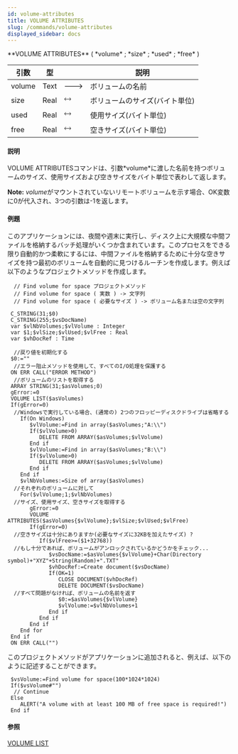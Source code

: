 ```yaml
---
id: volume-attributes
title: VOLUME ATTRIBUTES
slug: /commands/volume-attributes
displayed_sidebar: docs
---
```


<!--REF #_command_.VOLUME ATTRIBUTES.Syntax-->**VOLUME ATTRIBUTES** ( *volume* ; *size* ; *used* ; *free* )<!-- END REF-->
<!--REF #_command_.VOLUME ATTRIBUTES.Params-->
| 引数 | 型 |  | 説明 |
| --- | --- | --- | --- |
| volume | Text | &#x1F852; | ボリュームの名前 |
| size | Real | &#x1F858; | ボリュームのサイズ(バイト単位) |
| used | Real | &#x1F858; | 使用サイズ(バイト単位) |
| free | Real | &#x1F858; | 空きサイズ(バイト単位) |

<!-- END REF-->

#### 説明 

<!--REF #_command_.VOLUME ATTRIBUTES.Summary-->VOLUME ATTRIBUTESコマンドは、引数*volume*に渡した名前を持つボリュームのサイズ、使用サイズおよび空きサイズをバイト単位で表わして返します。<!-- END REF--> 

**Note:** *volume*がマウントされていないリモートボリュームを示す場合、OK変数に0が代入され、3つの引数は-1を返します。

#### 例題 

このアプリケーションには、夜間や週末に実行し、ディスク上に大規模な中間ファイルを格納するバッチ処理がいくつか含まれています。このプロセスをできる限り自動的かつ柔軟にするには、中間ファイルを格納するために十分な空きサイズを持つ最初のボリュームを自動的に見つけるルーチンを作成します。例えば以下のようなプロジェクトメソッドを作成します。

```4d
  // Find volume for space プロジェクトメソッド
  // Find volume for space ( 実数 ) -> 文字列
  // Find volume for space ( 必要なサイズ ) -> ボリューム名または空の文字列
 
 C_STRING(31;$0)
 C_STRING(255;$vsDocName)
 var $vlNbVolumes;$vlVolume : Integer
 var $1;$vlSize;$vlUsed;$vlFree : Real
 var $vhDocRef : Time
 
  //戻り値を初期化する
 $0:=""
  //エラー阻止メソッドを使用して、すべてのI/O処理を保護する
 ON ERR CALL("ERROR METHOD")
  //ボリュームのリストを取得する
 ARRAY STRING(31;$asVolumes;0)
 gError:=0
 VOLUME LIST($asVolumes)
 If(gError=0)
  //Windowsで実行している場合、(通常の) 2つのフロッピーディスクドライブは省略する
    If(On Windows)
       $vlVolume:=Find in array($asVolumes;"A:\\")
       If($vlVolume>0)
          DELETE FROM ARRAY($asVolumes;$vlVolume)
       End if
       $vlVolume:=Find in array($asVolumes;"B:\\")
       If($vlVolume>0)
          DELETE FROM ARRAY($asVolumes;$vlVolume)
       End if
    End if
    $vlNbVolumes:=Size of array($asVolumes)
  //それぞれのボリュームに対して
    For($vlVolume;1;$vlNbVolumes)
  //サイズ、使用サイズ、空きサイズを取得する
       gError:=0
       VOLUME ATTRIBUTES($asVolumes{$vlVolume};$vlSize;$vlUsed;$vlFree)
       If(gError=0)
  //空きサイズは十分にありますか(必要なサイズに32KBを加えたサイズ) ?
          If($vlFree>=($1+32768))
  //もし十分であれば、ボリュームがアンロックされているかどうかをチェック...
             $vsDocName:=$asVolumes{$vlVolume}+Char(Directory symbol)+"XYZ"+String(Random)+".TXT"
             $vhDocRef:=Create document($vsDocName)
             If(OK=1)
                CLOSE DOCUMENT($vhDocRef)
                DELETE DOCUMENT($vsDocName)
  //すべて問題がなければ、ボリュームの名前を返す
                $0:=$asVolumes{$vlVolume}
                $vlVolume:=$vlNbVolumes+1
             End if
          End if
       End if
    End for
 End if
 ON ERR CALL("")
```

このプロジェクトメソッドがアプリケーションに追加されると、例えば、以下のように記述することができます。

```4d
 $vsVolume:=Find volume for space(100*1024*1024)
 If($vsVolume#"")
  // Continue
 Else
    ALERT("A volume with at least 100 MB of free space is required!")
 End if
```

#### 参照 

[VOLUME LIST](volume-list.md)  